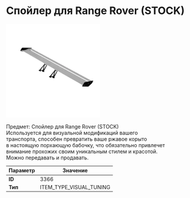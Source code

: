# Спойлер для Range Rover (STOCK)

![Item Image](../img/3366.webp?raw=true)

Предмет: Спойлер для Range Rover (STOCK)<br>Используется для визуальной модификаций вашего<br>транспорта, способен превратить ваше ржавое корыто<br>в настоящую порхающую бабочку, что обязательно привлечет<br>внимание прохожих своим уникальным стилем и красотой.<br>Можно передавать и продавать.


| Параметр | Значение |
|----------|----------|
| **ID** | 3366 |
| **Тип** | ITEM_TYPE_VISUAL_TUNING |

